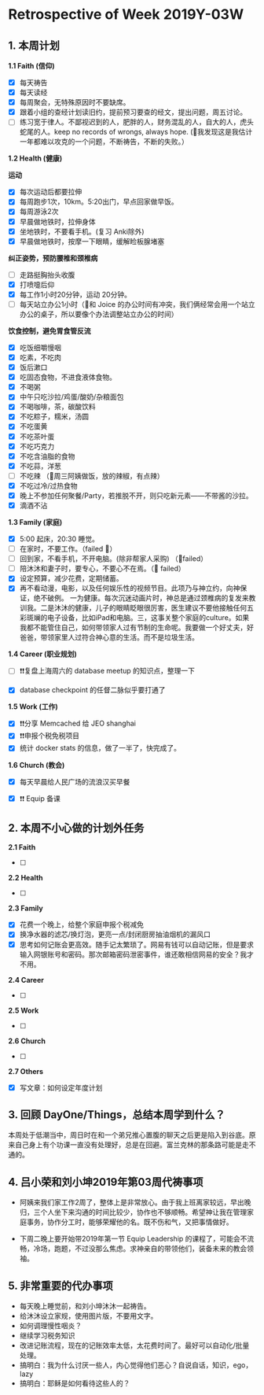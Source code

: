 # Retrospective of Week 2019Y-03W

## 1. 本周计划

**1.1 Faith (信仰)**

- [x] 每天祷告
- [x] 每天读经
- [x] 每周聚会，无特殊原因时不要缺席。
- [x] 跟着小组的查经计划读旧约，提前预习要查的经文，提出问题，周五讨论。
- [ ] 练习宽于律人。不鄙视迟到的人，肥胖的人，财务混乱的人，自大的人，虎头蛇尾的人。keep no records of wrongs, always hope. (🔴我发现这是我估计一年都难以攻克的一个问题，不断祷告，不断的失败。）

**1.2 Health (健康)**

**运动**

- [x] 每次运动后都要拉伸
- [x] 每周跑步1次，10km。5:20出门，早点回家做早饭。
- [x] 每周游泳2次
- [x] 早晨做地铁时，拉伸身体
- [x] 坐地铁时，不要看手机。(复习 Anki除外)
- [x] 早晨做地铁时，按摩一下眼睛，缓解睑板腺堵塞

**纠正姿势，预防腰椎和颈椎病**

- [ ] 走路挺胸抬头收腹
- [x] 打喷嚏后仰
- [x] 每工作1小时20分钟，运动 20分钟。
- [ ] 每天站立办公1小时（🔴和 Joice 的办公时间有冲突，我们俩经常会用一个站立办公的桌子，所以要像个办法调整站立办公的时间）

**饮食控制，避免胃食管反流**

- [x] 吃饭细嚼慢咽
- [x] 吃素，不吃肉
- [x] 饭后漱口
- [x] 吃固态食物，不进食液体食物。
- [x] 不喝粥
- [x] 中午只吃沙拉/鸡蛋/酸奶/杂粮面包
- [x] 不喝咖啡，茶，碳酸饮料
- [x] 不吃粽子，糯米，汤圆
- [x] 不吃蛋黄
- [x] 不吃茶叶蛋
- [x] 不吃巧克力
- [x] 不吃含油脂的食物
- [x] 不吃蒜，洋葱
- [ ] 不吃辣 （🔴周三阿姨做饭，放的辣椒，有点辣）
- [x] 不吃过冷/过热食物
- [x] 晚上不参加任何聚餐/Party，若推脱不开，则只吃新元素——不带酱的沙拉。
- [x] 滴酒不沾

**1.3 Family (家庭)**

- [x] 5:00 起床，20:30 睡觉。
- [ ] 在家时，不要工作。（failed 🔴）
- [ ] 回到家，不看手机，不开电脑。(除非帮家人采购) （🔴failed）
- [ ] 陪沐沐和妻子时，要专心，不要心不在焉。（🔴 failed）
- [x] 设定预算，减少花费，定期储蓄。
- [x] 再不看动漫，电影，以及任何娱乐性的视频节目。此项乃与神立约，向神保证，绝不破例。 一为健康。每次沉迷动画片时，神总是通过颈椎病的复发来教训我。二是沐沐的健康，儿子的眼睛眨眼很厉害，医生建议不要他接触任何五彩斑斓的电子设备，比如iPad和电脑。三，这事关整个家庭的culture。如果我都不能管住自己，如何带领家人过有节制的生命呢。我要做一个好丈夫，好爸爸，带领家里人过符合神心意的生活。而不是垃圾生活。

**1.4 Career (职业规划)**

- [ ] ❗❗复盘上海周六的 database meetup 的知识点，整理一下
- [x] database checkpoint 的任督二脉似乎要打通了


**1.5 Work (工作)**

- [x] ❗❗分享 Memcached 给 JEO shanghai
- [x] ❗❗申报个税免税项目
- [x] 统计 docker stats 的信息，做了一半了，快完成了。

**1.6 Church (教会)**

- [x] 每天早晨给人民广场的流浪汉买早餐
- [x] ❗❗ Equip 备课


## 2. 本周不小心做的计划外任务

**2.1 Faith**

- [ ]  

**2.2 Health**

- [ ]  

**2.3 Family**

- [x] 花费一个晚上，给整个家庭申报个税减免
- [x] 换净水器的滤芯/换灯泡，更亮一点/封闭厨房抽油烟机的漏风口
- [x] 思考如何记账会更高效。随手记太繁琐了。网易有钱可以自动记账，但是要求输入网银账号和密码。那次邮箱密码泄密事件，谁还敢相信网易的安全？我才不用。

**2.4 Career**

- [ ]  

**2.5 Work**

- [ ]

**2.6 Church**

- [ ]

**2.7 Others**

- [x] 写文章：如何设定年度计划

## 3. 回顾 DayOne/Things，总结本周学到什么？ 

本周处于低潮当中，周日时在和一个弟兄推心置腹的聊天之后更是陷入到谷底。原来自己身上有个功课一直没有处理好，总是在回避。富兰克林的那条路可能是走不通的。

## 4. 吕小荣和刘小坤2019年第03周代祷事项

- 阿姨来我们家工作2周了，整体上是非常放心。由于我上班离家较远，早出晚归，三个人坐下来沟通的时间比较少，协作也不够顺畅。希望神让我在管理家庭事务，协作分工时，能够荣耀他的名。既不伤和气，又把事情做好。

- 下周二晚上要开始带2019年第一节 Equip Leadership 的课程了，可能会不流畅，冷场，跑题，不过没那么焦虑。求神亲自的带领他们，装备未来的教会领袖。

## 5. 非常重要的代办事项

- 每天晚上睡觉前，和刘小坤沐沐一起祷告。
- 给沐沐设立家规，使用图片版，不要用文字。
- 如何调理慢性咽炎？
- 继续学习税务知识
- 改进记账流程，现在的记账效率太低，太花费时间了。最好可以自动化/批量处理。
- 搞明白：我为什么讨厌一些人，内心觉得他们恶心？自说自话，知识，ego，lazy
- 搞明白：耶稣是如何看待这些人的？


